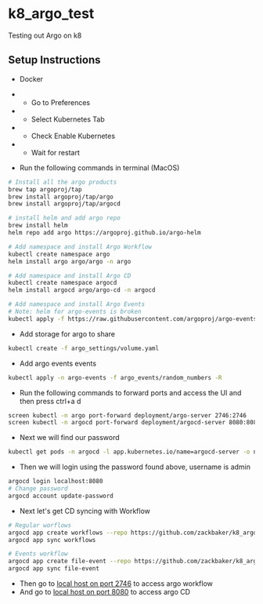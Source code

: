 # k8_argo_test
Testing out Argo on k8

## Setup Instructions
- Docker
- - Go to Preferences
- - Select Kubernetes Tab
- - Check Enable Kubernetes
- - Wait for restart

- Run the following commands in terminal (MacOS)
```bash
# Install all the argo products
brew tap argoproj/tap
brew install argoproj/tap/argo
brew install argoproj/tap/argocd

# install helm and add argo repo
brew install helm
helm repo add argo https://argoproj.github.io/argo-helm

# Add namespace and install Argo Workflow
kubectl create namespace argo
helm install argo argo/argo -n argo

# Add namespace and install Argo CD
kubectl create namespace argocd
helm install argocd argo/argo-cd -n argocd

# Add namespace and install Argo Events
# Note: helm for argo-events is broken
kubectl apply -f https://raw.githubusercontent.com/argoproj/argo-events/master/hack/k8s/manifests/installation.yaml -n argo-events
```
- Add storage for argo to share
```bash
kubectl create -f argo_settings/volume.yaml
```

- Add argo events events
```bash
kubectl apply -n argo-events -f argo_events/random_numbers -R
```

- Run the following commands to forward ports and access the UI and then press ctrl+a d
```bash
screen kubectl -n argo port-forward deployment/argo-server 2746:2746
screen kubectl -n argocd port-forward deployment/argocd-server 8080:8080
```

- Next we will find our password
```bash
kubectl get pods -n argocd -l app.kubernetes.io/name=argocd-server -o name | cut -d'/' -f 2
```

- Then we will login using the password found above, username is admin
```bash
argocd login localhost:8080
# Change password
argocd account update-password
```

- Next let's get CD syncing with Workflow
```bash
# Regular worflows
argocd app create workflows --repo https://github.com/zackbaker/k8_argo_test.git --path argo_crons --dest-server https://kubernetes.default.svc --dest-namespace argo
argocd app sync workflows

# Events workflow
argocd app create file-event --repo https://github.com/zackbaker/k8_argo_test.git --path argo_events/random_numbers --dest-server https://kubernetes.default.svc --dest-namespace argo-events
argocd app sync file-event
```

- Then go to [local host on port 2746](http://localhost:2746) to access argo workflow
- And go to [local host on port 8080](http://localhost:8080) to access argo CD